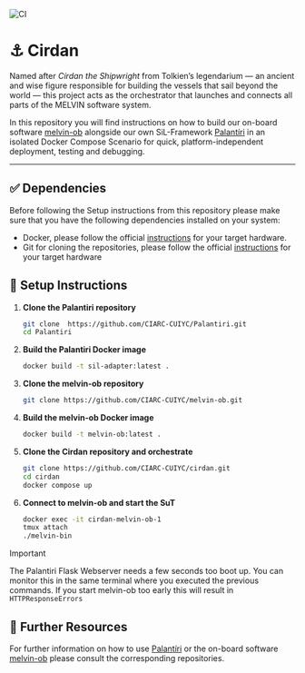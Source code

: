 ![CI](https://github.com/CIARC-CUIYC/cirdan/actions/workflows/build-cirdan.yaml/badge.svg)
# ⚓ Cirdan
Named after *Círdan the Shipwright* from Tolkien’s legendarium — an ancient and wise figure responsible for building the vessels that sail beyond the world — this project acts as the orchestrator that launches and connects all parts of the MELVIN software system.

In this repository you will find instructions on how to build our on-board software [melvin-ob](https://github.com/CIARC-CUIYC/melvin-ob) alongside our own SiL-Framework [Palantíri](https://github.com/CIARC-CUIYC/Palantiri) in an isolated Docker Compose Scenario for quick, platform-independent deployment, testing and debugging.

---
## ✅ Dependencies
Before following the Setup instructions from this repository please make sure that you have the following dependencies installed on your system:
* Docker, please follow the official [instructions](https://docs.docker.com/engine/install/) for your target hardware.
* Git for cloning the repositories, please follow the official [instructions](https://git-scm.com/downloads) for your target hardware

## 🔨 Setup Instructions

1. **Clone the Palantiri repository**
   ```bash
   git clone  https://github.com/CIARC-CUIYC/Palantiri.git
   cd Palantiri
   ```

2. **Build the Palantiri Docker image**
    ```bash
   docker build -t sil-adapter:latest .
   ```

2. **Clone the melvin-ob repository**
   ```bash
   git clone https://github.com/CIARC-CUIYC/melvin-ob.git
   ```

3. **Build the melvin-ob Docker image**
   ```bash
   docker build -t melvin-ob:latest .
   ```

4. **Clone the Cirdan repository and orchestrate**
   ```bash
   git clone https://github.com/CIARC-CUIYC/cirdan.git
   cd cirdan
   docker compose up
   ```

5. **Connect to melvin-ob and start the SuT**
    ```bash
   docker exec -it cirdan-melvin-ob-1
   tmux attach
   ./melvin-bin
   ```
> [!IMPORTANT]  
> The Palantiri Flask Webserver needs a few seconds too boot up. You can monitor this in the same terminal where you executed the 
> previous commands. If you start melvin-ob too early this will result in `HTTPResponseErrors`

## 📖 Further Resources
For further information on how to use [Palantíri](https://github.com/CIARC-CUIYC/Palantiri) or the on-board software [melvin-ob](https://github.com/CIARC-CUIYC/melvin-ob) please consult the corresponding repositories.
